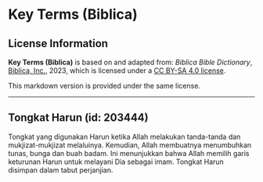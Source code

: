 # Key Terms (Biblica)

## License Information

**Key Terms (Biblica)** is based on and adapted from: _Biblica Bible Dictionary_, [Biblica, Inc.](https://www.biblica.com/), 2023, which is licensed under a [CC BY-SA 4.0 license](https://creativecommons.org/licenses/by-sa/4.0/legalcode.en).

This markdown version is provided under the same license.



--------------------------------

## Tongkat Harun (id: 203444)

Tongkat yang digunakan Harun ketika Allah melakukan tanda\-tanda dan mukjizat\-mukjizat melaluinya. Kemudian, Allah membuatnya menumbuhkan tunas, bunga dan buah badam. Ini menunjukkan bahwa Allah memilih garis keturunan Harun untuk melayani Dia sebagai imam. Tongkat Harun disimpan dalam tabut perjanjian.


